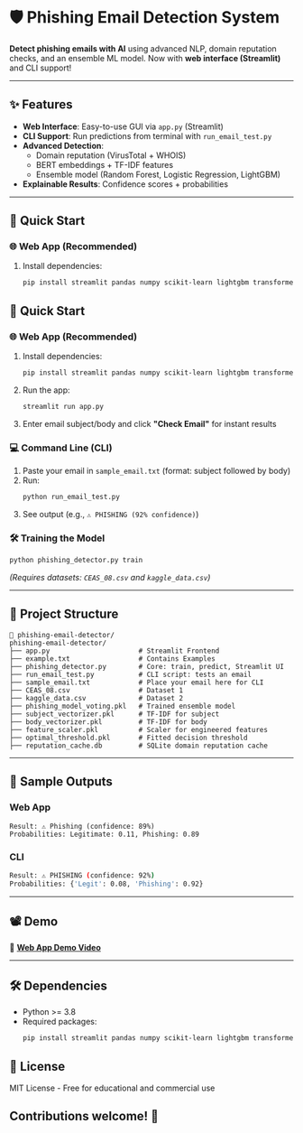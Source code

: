# 🛡️ Phishing Email Detection System

**Detect phishing emails with AI** using advanced NLP, domain reputation checks, and an ensemble ML model. Now with **web interface (Streamlit)** and CLI support!

---

## ✨ Features
- **Web Interface**: Easy-to-use GUI via `app.py` (Streamlit)
- **CLI Support**: Run predictions from terminal with `run_email_test.py`
- **Advanced Detection**:
  - Domain reputation (VirusTotal + WHOIS)
  - BERT embeddings + TF-IDF features
  - Ensemble model (Random Forest, Logistic Regression, LightGBM)
- **Explainable Results**: Confidence scores + probabilities

---

## 🚀 Quick Start

### 🌐 **Web App (Recommended)**
1. Install dependencies:
   ```bash
   pip install streamlit pandas numpy scikit-learn lightgbm transformers torch

## 🚀 Quick Start

### 🌐 **Web App (Recommended)**
1. Install dependencies:
   ```bash
   pip install streamlit pandas numpy scikit-learn lightgbm transformers torch
   ```
2. Run the app:
   ```bash
   streamlit run app.py
   ```
3. Enter email subject/body and click **"Check Email"** for instant results

### 💻 **Command Line (CLI)**
1. Paste your email in `sample_email.txt` (format: subject followed by body)
2. Run:
   ```bash
   python run_email_test.py
   ```
3. See output (e.g., `⚠️ PHISHING (92% confidence)`)

### 🛠️ **Training the Model**
```bash
python phishing_detector.py train
```
*(Requires datasets: `CEAS_08.csv` and `kaggle_data.csv`)*

---

## 📂 Project Structure
```text
📁 phishing-email-detector/
phishing-email-detector/
├── app.py                      # Streamlit Frontend
├── example.txt                 # Contains Examples    
├── phishing_detector.py        # Core: train, predict, Streamlit UI
├── run_email_test.py           # CLI script: tests an email
├── sample_email.txt            # Place your email here for CLI
├── CEAS_08.csv                 # Dataset 1
├── kaggle_data.csv             # Dataset 2
├── phishing_model_voting.pkl   # Trained ensemble model
├── subject_vectorizer.pkl      # TF-IDF for subject
├── body_vectorizer.pkl         # TF-IDF for body
├── feature_scaler.pkl          # Scaler for engineered features
├── optimal_threshold.pkl       # Fitted decision threshold
├── reputation_cache.db         # SQLite domain reputation cache
```

---

## 🧪 Sample Outputs
### **Web App**
```
Result: ⚠️ Phishing (confidence: 89%)
Probabilities: Legitimate: 0.11, Phishing: 0.89
```

### **CLI**
```bash
Result: ⚠️ PHISHING (confidence: 92%)
Probabilities: {'Legit': 0.08, 'Phishing': 0.92}
```

---

## 📽️ Demo
🎥 **[Web App Demo Video](https://drive.google.com/file/d/1Yl8XefhcONBbOfblre3EWHqRP5-d46ob/view)**

---

## 🛠️ Dependencies
- Python >= 3.8
- Required packages:
  ```bash
  pip install streamlit pandas numpy scikit-learn lightgbm transformers torch joblib
  ```

## 📜 License
MIT License - Free for educational and commercial use

## **Contributions welcome!** 🚀
